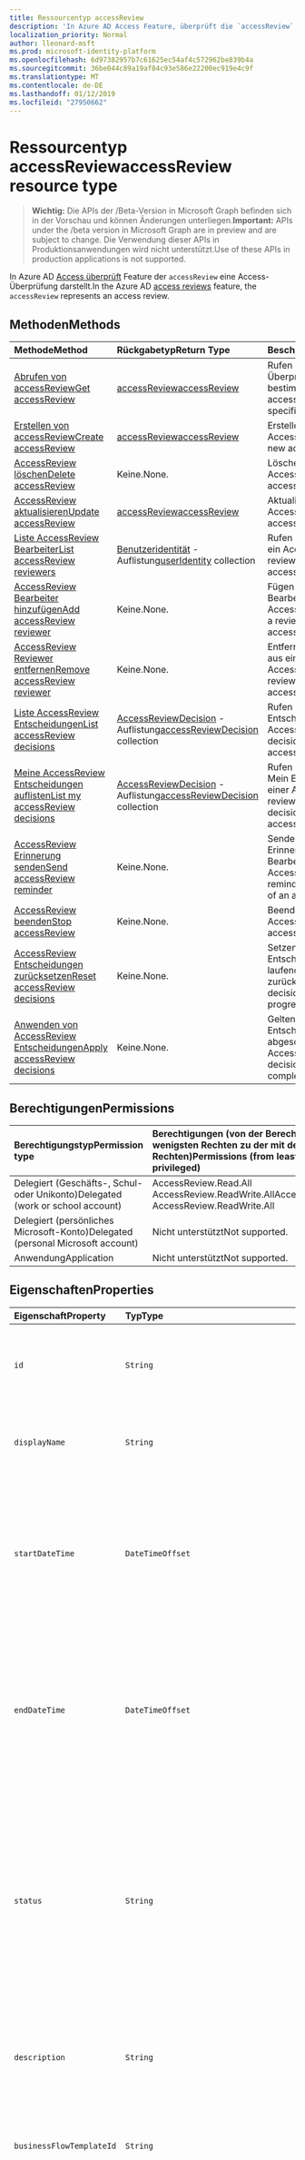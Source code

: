 ```yaml
---
title: Ressourcentyp accessReview
description: 'In Azure AD Access Feature, überprüft die `accessReview` eine Überprüfung Access darstellt.  '
localization_priority: Normal
author: lleonard-msft
ms.prod: microsoft-identity-platform
ms.openlocfilehash: 6d97382957b7c61625ec54af4c572962be839b4a
ms.sourcegitcommit: 36be044c89a19af84c93e586e22200ec919e4c9f
ms.translationtype: MT
ms.contentlocale: de-DE
ms.lasthandoff: 01/12/2019
ms.locfileid: "27950662"
---
```

# <a name="accessreview-resource-type"></a><span data-ttu-id="99aa6-103">Ressourcentyp accessReview</span><span class="sxs-lookup"><span data-stu-id="99aa6-103">accessReview resource type</span></span>

> <span data-ttu-id="99aa6-104">**Wichtig:** Die APIs der /Beta-Version in Microsoft Graph befinden sich in der Vorschau und können Änderungen unterliegen.</span><span class="sxs-lookup"><span data-stu-id="99aa6-104">**Important:** APIs under the /beta version in Microsoft Graph are in preview and are subject to change.</span></span> <span data-ttu-id="99aa6-105">Die Verwendung dieser APIs in Produktionsanwendungen wird nicht unterstützt.</span><span class="sxs-lookup"><span data-stu-id="99aa6-105">Use of these APIs in production applications is not supported.</span></span>

<span data-ttu-id="99aa6-106">In Azure AD [Access überprüft](accessreviews-root.md) Feature der `accessReview` eine Access-Überprüfung darstellt.</span><span class="sxs-lookup"><span data-stu-id="99aa6-106">In the Azure AD [access reviews](accessreviews-root.md) feature, the `accessReview` represents an access review.</span></span>  


## <a name="methods"></a><span data-ttu-id="99aa6-107">Methoden</span><span class="sxs-lookup"><span data-stu-id="99aa6-107">Methods</span></span>

| <span data-ttu-id="99aa6-108">Methode</span><span class="sxs-lookup"><span data-stu-id="99aa6-108">Method</span></span>           | <span data-ttu-id="99aa6-109">Rückgabetyp</span><span class="sxs-lookup"><span data-stu-id="99aa6-109">Return Type</span></span>    |<span data-ttu-id="99aa6-110">Beschreibung</span><span class="sxs-lookup"><span data-stu-id="99aa6-110">Description</span></span>|
|:---------------|:--------|:----------|
|[<span data-ttu-id="99aa6-111">Abrufen von accessReview</span><span class="sxs-lookup"><span data-stu-id="99aa6-111">Get accessReview</span></span>](../api/accessreview-get.md) |   [<span data-ttu-id="99aa6-112">accessReview</span><span class="sxs-lookup"><span data-stu-id="99aa6-112">accessReview</span></span>](accessreview.md) |   <span data-ttu-id="99aa6-113">Rufen Sie eine Access-Überprüfung mit einer bestimmten Id ab.</span><span class="sxs-lookup"><span data-stu-id="99aa6-113">Get an access review with a specific id.</span></span> |
|[<span data-ttu-id="99aa6-114">Erstellen von accessReview</span><span class="sxs-lookup"><span data-stu-id="99aa6-114">Create accessReview</span></span>](../api/accessreview-create.md) | [<span data-ttu-id="99aa6-115">accessReview</span><span class="sxs-lookup"><span data-stu-id="99aa6-115">accessReview</span></span>](accessreview.md) |   <span data-ttu-id="99aa6-116">Erstellen Sie eine neue AccessReview.</span><span class="sxs-lookup"><span data-stu-id="99aa6-116">Create a new accessReview.</span></span> |
|[<span data-ttu-id="99aa6-117">AccessReview löschen</span><span class="sxs-lookup"><span data-stu-id="99aa6-117">Delete accessReview</span></span>](../api/accessreview-delete.md) | <span data-ttu-id="99aa6-118">Keine.</span><span class="sxs-lookup"><span data-stu-id="99aa6-118">None.</span></span>   | <span data-ttu-id="99aa6-119">Löschen einer AccessReview.</span><span class="sxs-lookup"><span data-stu-id="99aa6-119">Delete an accessReview.</span></span> |
|[<span data-ttu-id="99aa6-120">AccessReview aktualisieren</span><span class="sxs-lookup"><span data-stu-id="99aa6-120">Update accessReview</span></span>](../api/accessreview-update.md) | [<span data-ttu-id="99aa6-121">accessReview</span><span class="sxs-lookup"><span data-stu-id="99aa6-121">accessReview</span></span>](accessreview.md) | <span data-ttu-id="99aa6-122">Aktualisieren einer AccessReview.</span><span class="sxs-lookup"><span data-stu-id="99aa6-122">Update an accessReview.</span></span> |
|[<span data-ttu-id="99aa6-123">Liste AccessReview Bearbeiter</span><span class="sxs-lookup"><span data-stu-id="99aa6-123">List accessReview reviewers</span></span>](../api/accessreview-listreviewers.md) |      <span data-ttu-id="99aa6-124">[Benutzeridentität](useridentity.md) -Auflistung</span><span class="sxs-lookup"><span data-stu-id="99aa6-124">[userIdentity](useridentity.md) collection</span></span>| <span data-ttu-id="99aa6-125">Rufen Sie die Bearbeiter ein AccessReview.</span><span class="sxs-lookup"><span data-stu-id="99aa6-125">Get the reviewers of an accessReview.</span></span> |
|[<span data-ttu-id="99aa6-126">AccessReview Bearbeiter hinzufügen</span><span class="sxs-lookup"><span data-stu-id="99aa6-126">Add accessReview reviewer</span></span>](../api/accessreview-addreviewer.md) |      <span data-ttu-id="99aa6-127">Keine.</span><span class="sxs-lookup"><span data-stu-id="99aa6-127">None.</span></span>   |   <span data-ttu-id="99aa6-128">Fügen Sie einem Bearbeiter ein AccessReview hinzu.</span><span class="sxs-lookup"><span data-stu-id="99aa6-128">Add a reviewer to an accessReview.</span></span> |
|[<span data-ttu-id="99aa6-129">AccessReview Reviewer entfernen</span><span class="sxs-lookup"><span data-stu-id="99aa6-129">Remove accessReview reviewer</span></span>](../api/accessreview-removereviewer.md) | <span data-ttu-id="99aa6-130">Keine.</span><span class="sxs-lookup"><span data-stu-id="99aa6-130">None.</span></span>  |   <span data-ttu-id="99aa6-131">Entfernen Sie einen Prüfer aus einer AccessReview.</span><span class="sxs-lookup"><span data-stu-id="99aa6-131">Remove a reviewer from an accessReview.</span></span> |
|[<span data-ttu-id="99aa6-132">Liste AccessReview Entscheidungen</span><span class="sxs-lookup"><span data-stu-id="99aa6-132">List accessReview decisions</span></span>](../api/accessreview-listdecisions.md) |      <span data-ttu-id="99aa6-133">[AccessReviewDecision](accessreviewdecision.md) -Auflistung</span><span class="sxs-lookup"><span data-stu-id="99aa6-133">[accessReviewDecision](accessreviewdecision.md) collection</span></span>| <span data-ttu-id="99aa6-134">Rufen Sie die Entscheidungen des ein AccessReview.</span><span class="sxs-lookup"><span data-stu-id="99aa6-134">Get the decisions of an accessReview.</span></span>|
|[<span data-ttu-id="99aa6-135">Meine AccessReview Entscheidungen auflisten</span><span class="sxs-lookup"><span data-stu-id="99aa6-135">List my accessReview decisions</span></span>](../api/accessreview-listmydecisions.md) |     <span data-ttu-id="99aa6-136">[AccessReviewDecision](accessreviewdecision.md) -Auflistung</span><span class="sxs-lookup"><span data-stu-id="99aa6-136">[accessReviewDecision](accessreviewdecision.md) collection</span></span>| <span data-ttu-id="99aa6-137">Rufen Sie als "Leser" Mein Entscheidungen von einer AccessReview.</span><span class="sxs-lookup"><span data-stu-id="99aa6-137">As a reviewer, get my decisions of an accessReview.</span></span>|
|[<span data-ttu-id="99aa6-138">AccessReview Erinnerung senden</span><span class="sxs-lookup"><span data-stu-id="99aa6-138">Send accessReview reminder</span></span>](../api/accessreview-sendreminder.md) |        <span data-ttu-id="99aa6-139">Keine.</span><span class="sxs-lookup"><span data-stu-id="99aa6-139">None.</span></span>   |   <span data-ttu-id="99aa6-140">Senden Sie eine Erinnerung an die Bearbeiter ein AccessReview.</span><span class="sxs-lookup"><span data-stu-id="99aa6-140">Send a reminder to the reviewers of an accessReview.</span></span> |
|[<span data-ttu-id="99aa6-141">AccessReview beenden</span><span class="sxs-lookup"><span data-stu-id="99aa6-141">Stop accessReview</span></span>](../api/accessreview-stop.md) |     <span data-ttu-id="99aa6-142">Keine.</span><span class="sxs-lookup"><span data-stu-id="99aa6-142">None.</span></span>   |   <span data-ttu-id="99aa6-143">Beenden einer AccessReview.</span><span class="sxs-lookup"><span data-stu-id="99aa6-143">Stop an accessReview.</span></span> |
|[<span data-ttu-id="99aa6-144">AccessReview Entscheidungen zurücksetzen</span><span class="sxs-lookup"><span data-stu-id="99aa6-144">Reset accessReview decisions</span></span>](../api/accessreview-reset.md) |     <span data-ttu-id="99aa6-145">Keine.</span><span class="sxs-lookup"><span data-stu-id="99aa6-145">None.</span></span>   |   <span data-ttu-id="99aa6-146">Setzen Sie die Entscheidungen in einer laufenden AccessReview zurück.</span><span class="sxs-lookup"><span data-stu-id="99aa6-146">Reset the decisions in an in-progress accessReview.</span></span>|
|[<span data-ttu-id="99aa6-147">Anwenden von AccessReview Entscheidungen</span><span class="sxs-lookup"><span data-stu-id="99aa6-147">Apply accessReview decisions</span></span>](../api/accessreview-apply.md) |     <span data-ttu-id="99aa6-148">Keine.</span><span class="sxs-lookup"><span data-stu-id="99aa6-148">None.</span></span>   |   <span data-ttu-id="99aa6-149">Gelten Sie die Entscheidungen aus einer abgeschlossenen AccessReview.</span><span class="sxs-lookup"><span data-stu-id="99aa6-149">Apply the decisions from a completed accessReview.</span></span>|

## <a name="permissions"></a><span data-ttu-id="99aa6-150">Berechtigungen</span><span class="sxs-lookup"><span data-stu-id="99aa6-150">Permissions</span></span>

|<span data-ttu-id="99aa6-151">Berechtigungstyp</span><span class="sxs-lookup"><span data-stu-id="99aa6-151">Permission type</span></span>                        | <span data-ttu-id="99aa6-152">Berechtigungen (von der Berechtigung mit den wenigsten Rechten zu der mit den meisten Rechten)</span><span class="sxs-lookup"><span data-stu-id="99aa6-152">Permissions (from least to most privileged)</span></span>              |
|:--------------------------------------|:---------------------------------------------------------|
|<span data-ttu-id="99aa6-153">Delegiert (Geschäfts-, Schul- oder Unikonto)</span><span class="sxs-lookup"><span data-stu-id="99aa6-153">Delegated (work or school account)</span></span>     | <span data-ttu-id="99aa6-154">AccessReview.Read.All AccessReview.ReadWrite.All</span><span class="sxs-lookup"><span data-stu-id="99aa6-154">AccessReview.Read.All, AccessReview.ReadWrite.All</span></span> |
|<span data-ttu-id="99aa6-155">Delegiert (persönliches Microsoft-Konto)</span><span class="sxs-lookup"><span data-stu-id="99aa6-155">Delegated (personal Microsoft account)</span></span> | <span data-ttu-id="99aa6-156">Nicht unterstützt</span><span class="sxs-lookup"><span data-stu-id="99aa6-156">Not supported.</span></span> |
|<span data-ttu-id="99aa6-157">Anwendung</span><span class="sxs-lookup"><span data-stu-id="99aa6-157">Application</span></span>                            | <span data-ttu-id="99aa6-158">Nicht unterstützt</span><span class="sxs-lookup"><span data-stu-id="99aa6-158">Not supported.</span></span> |


## <a name="properties"></a><span data-ttu-id="99aa6-159">Eigenschaften</span><span class="sxs-lookup"><span data-stu-id="99aa6-159">Properties</span></span>
| <span data-ttu-id="99aa6-160">Eigenschaft</span><span class="sxs-lookup"><span data-stu-id="99aa6-160">Property</span></span>     | <span data-ttu-id="99aa6-161">Typ</span><span class="sxs-lookup"><span data-stu-id="99aa6-161">Type</span></span>   |<span data-ttu-id="99aa6-162">Beschreibung</span><span class="sxs-lookup"><span data-stu-id="99aa6-162">Description</span></span>|
|:---------------|:--------|:----------|
| `id`                      |`String`                                                        | <span data-ttu-id="99aa6-163">Das Feature zugewiesen Eindeutiger Bezeichner der einer Access-Überprüfung.</span><span class="sxs-lookup"><span data-stu-id="99aa6-163">The feature-assigned unique identifier of an access review.</span></span> |
| `displayName`             |`String`                                                        | <span data-ttu-id="99aa6-164">Der Name des Access überprüfen.</span><span class="sxs-lookup"><span data-stu-id="99aa6-164">The access review name.</span></span> <span data-ttu-id="99aa6-165">Erforderliche auf erstellen.</span><span class="sxs-lookup"><span data-stu-id="99aa6-165">Required on create.</span></span> |
| `startDateTime`           |`DateTimeOffset`                                                | <span data-ttu-id="99aa6-166">Den DateTime-Wert, wenn die Überprüfung geplant ist, gestartet werden.</span><span class="sxs-lookup"><span data-stu-id="99aa6-166">The DateTime when the review is scheduled to be start.</span></span>  <span data-ttu-id="99aa6-167">Dabei kann es sich um ein Datum in der Zukunft handeln.</span><span class="sxs-lookup"><span data-stu-id="99aa6-167">This could be a date in the future.</span></span>  <span data-ttu-id="99aa6-168">Erforderliche auf erstellen.</span><span class="sxs-lookup"><span data-stu-id="99aa6-168">Required on create.</span></span> |
| `endDateTime`             |`DateTimeOffset`                                                | <span data-ttu-id="99aa6-169">Den DateTime-Wert, wenn die Überprüfung geplant ist, um zu beenden.</span><span class="sxs-lookup"><span data-stu-id="99aa6-169">The DateTime when the review is scheduled to end.</span></span> <span data-ttu-id="99aa6-170">Dies muss mindestens einen Tag später als das Startdatum sein.</span><span class="sxs-lookup"><span data-stu-id="99aa6-170">This must be at least one day later than the start date.</span></span>  <span data-ttu-id="99aa6-171">Erforderliche auf erstellen.</span><span class="sxs-lookup"><span data-stu-id="99aa6-171">Required on create.</span></span> |
| `status`                  |`String`                                                        | <span data-ttu-id="99aa6-172">Dieses schreibgeschützte Feld gibt den aktuellen Status einer AccessReview an.</span><span class="sxs-lookup"><span data-stu-id="99aa6-172">This read-only field specifies the current status of an accessReview.</span></span> <span data-ttu-id="99aa6-173">Die normale Statusarten `Initializing`, `NotStarted`, `Starting`,`InProgress`, `Completing`, `Completed`, `AutoReviewing`, und `AutoReviewed`.</span><span class="sxs-lookup"><span data-stu-id="99aa6-173">The typical states include `Initializing`, `NotStarted`, `Starting`,`InProgress`, `Completing`, `Completed`, `AutoReviewing`, and `AutoReviewed`.</span></span> |
| `description`             |`String`                                                        | <span data-ttu-id="99aa6-174">Die Beschreibung, die vom Ersteller überprüfen Access so, dass der Bearbeiter bereitgestellt.</span><span class="sxs-lookup"><span data-stu-id="99aa6-174">The description provided by the access review creator, to show to the reviewers.</span></span> |
| `businessFlowTemplateId`  |`String`                                                        | <span data-ttu-id="99aa6-175">Der Bezeichner der Business-Fluss-Vorlage.</span><span class="sxs-lookup"><span data-stu-id="99aa6-175">The business flow template identifier.</span></span> <span data-ttu-id="99aa6-176">Erforderliche auf erstellen.</span><span class="sxs-lookup"><span data-stu-id="99aa6-176">Required on create.</span></span> |
| `reviewerType`            |`String`                                                        | <span data-ttu-id="99aa6-177">Die Beziehungstyp des Reviewer auf das Zielobjekt, eine der `self`, `delegate` oder `entityOwners`.</span><span class="sxs-lookup"><span data-stu-id="99aa6-177">The relationship type of reviewer to the target object, one of `self`, `delegate` or `entityOwners`.</span></span> <span data-ttu-id="99aa6-178">Erforderliche auf erstellen.</span><span class="sxs-lookup"><span data-stu-id="99aa6-178">Required on create.</span></span> | 
| `createdBy`               |[<span data-ttu-id="99aa6-179">Benutzeridentität</span><span class="sxs-lookup"><span data-stu-id="99aa6-179">userIdentity</span></span>](useridentity.md)                                 | <span data-ttu-id="99aa6-180">Der Benutzer, die diese Überprüfung erstellt hat.</span><span class="sxs-lookup"><span data-stu-id="99aa6-180">The user who created this review.</span></span> |
| `reviewedEntity`          |`microsoft.graph.identity`                                      | <span data-ttu-id="99aa6-181">Das Objekt für das prüft der Zugriff ist von der zugewiesenen Zugriffsrechte, wie die Mitgliedschaften von Benutzern zu einer Gruppe oder Zuweisung von Benutzern zu einer Anwendung.</span><span class="sxs-lookup"><span data-stu-id="99aa6-181">The object for which the access reviews is of the access rights assignments, such as the memberships of users to a group or assignments of users to an application.</span></span> <span data-ttu-id="99aa6-182">Erforderliche auf erstellen.</span><span class="sxs-lookup"><span data-stu-id="99aa6-182">Required on create.</span></span> | 
| `settings`                |`microsoft.graph.accessReviewSettings`             | <span data-ttu-id="99aa6-183">Die Einstellungen für ein AccessReview finden Sie unter Typdefinition unten.</span><span class="sxs-lookup"><span data-stu-id="99aa6-183">The settings of an accessReview, see type definition below.</span></span> |



## <a name="relationships"></a><span data-ttu-id="99aa6-184">Beziehungen</span><span class="sxs-lookup"><span data-stu-id="99aa6-184">Relationships</span></span>




| <span data-ttu-id="99aa6-185">Beziehung</span><span class="sxs-lookup"><span data-stu-id="99aa6-185">Relationship</span></span> | <span data-ttu-id="99aa6-186">Typ</span><span class="sxs-lookup"><span data-stu-id="99aa6-186">Type</span></span>   |<span data-ttu-id="99aa6-187">Beschreibung</span><span class="sxs-lookup"><span data-stu-id="99aa6-187">Description</span></span>|
|:---------------|:--------|:----------|
| `reviewers`               |<span data-ttu-id="99aa6-188">[Benutzeridentität](useridentity.md) -Auflistung</span><span class="sxs-lookup"><span data-stu-id="99aa6-188">[userIdentity](useridentity.md) collection</span></span>                     | <span data-ttu-id="99aa6-189">Die Auflistung der Bearbeiter für eine Access-Überprüfung, Access überprüfen ReviewerType ist vom Typ `delegate`.</span><span class="sxs-lookup"><span data-stu-id="99aa6-189">The collection of reviewers for an access review, if access review reviewerType is of type `delegate`.</span></span> |
| `decisions`               |<span data-ttu-id="99aa6-190">[AccessReviewDecision](accessreviewdecision.md) -Auflistung</span><span class="sxs-lookup"><span data-stu-id="99aa6-190">[accessReviewDecision](accessreviewdecision.md) collection</span></span> | <span data-ttu-id="99aa6-191">Die Auflistung von Entscheidungen für diese Überprüfung Zugriff.</span><span class="sxs-lookup"><span data-stu-id="99aa6-191">The collection of decisions for this access review.</span></span> |
| `myDecisions`             |<span data-ttu-id="99aa6-192">[AccessReviewDecision](accessreviewdecision.md) -Auflistung</span><span class="sxs-lookup"><span data-stu-id="99aa6-192">[accessReviewDecision](accessreviewdecision.md) collection</span></span> | <span data-ttu-id="99aa6-193">Die Auflistung von Entscheidungen für den Anrufer, wenn der Aufrufer Bearbeiter ist.</span><span class="sxs-lookup"><span data-stu-id="99aa6-193">The collection of decisions for the caller, if the caller is a reviewer.</span></span> |
| `instances`               |<span data-ttu-id="99aa6-194">[AccessReview](accessreview.md) -Auflistung</span><span class="sxs-lookup"><span data-stu-id="99aa6-194">[accessReview](accessreview.md) collection</span></span>         | <span data-ttu-id="99aa6-195">Die Auflistung von Bewertungen für Access-Instanzen Vergangenheit, Gegenwart und Zukunft, wenn dieses Objekt eine periodische Access Überprüfung ist.</span><span class="sxs-lookup"><span data-stu-id="99aa6-195">The collection of access reviews instances past, present and future, if this object is a recurring access review.</span></span> |

<span data-ttu-id="99aa6-196">Ob die Beziehungen auf ein Objekt vorhanden sind, hängt davon ab, gibt an, ob das Objekt eine Überprüfung einmaligen Zugriff auf einer Reihe von sich wiederholenden Access Wiederholung oder eine Instanz einer wiederkehrenden Access Überprüfung ist.</span><span class="sxs-lookup"><span data-stu-id="99aa6-196">Whether there are relationships present on an object, depend upon whether the object is a one-time access review, the series of a recurring access review, or an instance of a recurring access review.</span></span>

| <span data-ttu-id="99aa6-197">Szenario</span><span class="sxs-lookup"><span data-stu-id="99aa6-197">Scenario</span></span> | <span data-ttu-id="99aa6-198">Hat Bearbeiter?</span><span class="sxs-lookup"><span data-stu-id="99aa6-198">Has reviewers?</span></span> | <span data-ttu-id="99aa6-199">Hat Entscheidungen und MyDecisions?</span><span class="sxs-lookup"><span data-stu-id="99aa6-199">Has decisions and myDecisions?</span></span> | <span data-ttu-id="99aa6-200">Hat Instanzen?</span><span class="sxs-lookup"><span data-stu-id="99aa6-200">Has instances?</span></span> |
|:---------|:---------------|:---------------|:---------------|
|<span data-ttu-id="99aa6-201">Einmalige Access überprüfen</span><span class="sxs-lookup"><span data-stu-id="99aa6-201">One-time access review</span></span>|<span data-ttu-id="99aa6-202">Ja</span><span class="sxs-lookup"><span data-stu-id="99aa6-202">Yes</span></span> | <span data-ttu-id="99aa6-203">Ja, gestartet</span><span class="sxs-lookup"><span data-stu-id="99aa6-203">Yes, once started</span></span> | <span data-ttu-id="99aa6-204">Nein</span><span class="sxs-lookup"><span data-stu-id="99aa6-204">No</span></span> |
| <span data-ttu-id="99aa6-205">Überprüfen von sich wiederholenden Zugriff</span><span class="sxs-lookup"><span data-stu-id="99aa6-205">Recurring access review</span></span> | <span data-ttu-id="99aa6-206">Ja</span><span class="sxs-lookup"><span data-stu-id="99aa6-206">Yes</span></span> | <span data-ttu-id="99aa6-207">Nein</span><span class="sxs-lookup"><span data-stu-id="99aa6-207">No</span></span> | <span data-ttu-id="99aa6-208">Ja</span><span class="sxs-lookup"><span data-stu-id="99aa6-208">Yes</span></span> |
| <span data-ttu-id="99aa6-209">Instanz von sich wiederholenden Access Wiederholung</span><span class="sxs-lookup"><span data-stu-id="99aa6-209">Instance of a recurring access review</span></span> | <span data-ttu-id="99aa6-210">Ja</span><span class="sxs-lookup"><span data-stu-id="99aa6-210">Yes</span></span> | <span data-ttu-id="99aa6-211">Ja, gestartet</span><span class="sxs-lookup"><span data-stu-id="99aa6-211">Yes, once started</span></span> | <span data-ttu-id="99aa6-212">Nein</span><span class="sxs-lookup"><span data-stu-id="99aa6-212">No</span></span> |

## <a name="json-representation"></a><span data-ttu-id="99aa6-213">JSON-Darstellung</span><span class="sxs-lookup"><span data-stu-id="99aa6-213">JSON representation</span></span>

<span data-ttu-id="99aa6-214">Es folgt eine JSON-Darstellung der Ressource.</span><span class="sxs-lookup"><span data-stu-id="99aa6-214">Here is a JSON representation of the resource.</span></span>

<!-- {
  "blockType": "resource",
  "optionalProperties": [

  ],
  "@odata.type": "microsoft.graph.accessReview"
}-->

```json
{
 "id": "string (identifier)",
 "displayName": "string",
 "startDateTime": "string (timestamp)",
 "endDateTime": "string (timestamp)",
 "status": "string",
 "description": "string",
 "businessFlowTemplateId": "string (identifier)",
 "reviewerType": "string",
 "createdBy": "microsoft.graph.userIdentity",
 "reviewedEntity": "microsoft.graph.identity",
 "settings": "microsoft.graph.accessReviewSettings",
 "reviewers": "Collection(microsoft.graph.userIdentity)"
}

```

## <a name="the-accessreviewsettings-type"></a><span data-ttu-id="99aa6-215">Geben Sie die accessReviewSettings</span><span class="sxs-lookup"><span data-stu-id="99aa6-215">The accessReviewSettings type</span></span>

<span data-ttu-id="99aa6-216">Die `accessReviewSettings` bietet zusätzliche Einstellungen beim Erstellen einer Access-Überprüfung, um das Feature Verhalten zu steuern, wenn eine Access-Überprüfung starten.</span><span class="sxs-lookup"><span data-stu-id="99aa6-216">The `accessReviewSettings` provides additional settings when creating an access review, to control the feature behavior when starting an access review.</span></span>  <span data-ttu-id="99aa6-217">Dieser Typ hat die folgenden Eigenschaften:</span><span class="sxs-lookup"><span data-stu-id="99aa6-217">This type has the following properties:</span></span> 

| <span data-ttu-id="99aa6-218">Eigenschaft</span><span class="sxs-lookup"><span data-stu-id="99aa6-218">Property</span></span>                     | <span data-ttu-id="99aa6-219">Typ</span><span class="sxs-lookup"><span data-stu-id="99aa6-219">Type</span></span>                      | <span data-ttu-id="99aa6-220">Beschreibung</span><span class="sxs-lookup"><span data-stu-id="99aa6-220">Description</span></span> |
| :--------------------------- | :------------------------ | :---------- |
| `mailNotificationsEnabled`|`Boolean`                | <span data-ttu-id="99aa6-221">Flag, das angibt, ob das Senden von e-Mails an Prüfer und den Ersteller überprüfen aktiviert ist.</span><span class="sxs-lookup"><span data-stu-id="99aa6-221">Flag to indicate whether sending mails to reviewers and the review creator is enabled.</span></span>                |
| `remindersEnabled`|`Boolean`       | <span data-ttu-id="99aa6-222">Flag, das angibt, ob die sendende Reminder-e-Mails an Bearbeiter aktiviert sind.</span><span class="sxs-lookup"><span data-stu-id="99aa6-222">Flag to indicate whether sending reminder emails to reviewers are enabled.</span></span>       |
| `justificationRequiredOnApproval`|`Boolean` | <span data-ttu-id="99aa6-223">Flag, das angibt, ob Bearbeiter eine Begründung bereitstellen, beim Überprüfen von Access erforderlich sind.</span><span class="sxs-lookup"><span data-stu-id="99aa6-223">Flag to indicate whether reviewers are required to provide a justification when reviewing access.</span></span>|
| `activityDurationInDays`|`Int64` | <span data-ttu-id="99aa6-224">Die Anzahl der Tage, die die Benutzeraktivitäten für Bearbeiter angezeigt.</span><span class="sxs-lookup"><span data-stu-id="99aa6-224">The number of days of user activities to show to reviewers.</span></span> |
| `autoReviewEnabled`|`Boolean` | <span data-ttu-id="99aa6-225">Kennzeichnung, die angibt, ob das Feature für eine Entscheidung festgelegt werden soll, wenn der Prüfer eine für die Verwendung mit Auto-apply, nicht angegeben haben, ist aktiviert.</span><span class="sxs-lookup"><span data-stu-id="99aa6-225">Flag to indicate whether the feature should set a decision if the reviewer did not supply one, for use with auto-apply, is enabled.</span></span> |
| `autoReviewSettings`|`microsoft.graph.autoReviewSettings` | <span data-ttu-id="99aa6-226">Detaillierte Einstellungen für das Feature für die Überprüfung Entscheidung, für die Verwendung mit Auto-apply, die weiter unten beschriebenen festzulegen, wie sollten.</span><span class="sxs-lookup"><span data-stu-id="99aa6-226">Detailed settings for how the feature should set the review decision, for use with auto-apply, described below.</span></span> |
| `recurrenceSettings`|`microsoft.graph.accessReviewRecurrenceSettings` | <span data-ttu-id="99aa6-227">Detaillierte Einstellungen für die Serie, die weiter unten beschriebenen.</span><span class="sxs-lookup"><span data-stu-id="99aa6-227">Detailed settings for recurrence, described below.</span></span> |
| `autoApplyReviewResultsEnabled`|`Boolean` | <span data-ttu-id="99aa6-228">Kennzeichnung, die angibt, ob gelten Auto-Funktion, so ändern Sie die Zielressource-Objekt zugreifen, automatisch aktiviert ist.</span><span class="sxs-lookup"><span data-stu-id="99aa6-228">Flag to indicate whether auto-apply capability, to automatically change the target object access resource, is enabled.</span></span>  <span data-ttu-id="99aa6-229">Nicht aktiviert ist, muss ein Benutzer anwenden anschließend die Änderung der Überprüfung Access nach Abschluss die Überprüfung Access.</span><span class="sxs-lookup"><span data-stu-id="99aa6-229">If not enabled, a user must subsequently apply the change of the access review after the access review is completed.</span></span> |
| `accessRecommendationsEnabled`|`Boolean` | <span data-ttu-id="99aa6-230">Flag, das angibt, ob Recommendations an Bearbeiter anzeigen aktiviert ist.</span><span class="sxs-lookup"><span data-stu-id="99aa6-230">Flag to indicate whether showing recommendations to reviewers is enabled.</span></span> |



## <a name="the-autoreviewsettings-type"></a><span data-ttu-id="99aa6-231">Geben Sie die autoReviewSettings</span><span class="sxs-lookup"><span data-stu-id="99aa6-231">The autoReviewSettings type</span></span>

<span data-ttu-id="99aa6-232">Die `autoReviewSettings` überprüfen Sie die Einstellungen der Access eingebettet ist, und gibt das Verhalten für das Feature, wenn eine Access-Überprüfung abgeschlossen hat.</span><span class="sxs-lookup"><span data-stu-id="99aa6-232">The `autoReviewSettings` is embedded within the access review settings, and specifies the behavior for the feature when an access review completes.</span></span>  <span data-ttu-id="99aa6-233">Der Typ verfügt über eine Eigenschaft, `notReviewedResult`.</span><span class="sxs-lookup"><span data-stu-id="99aa6-233">The type has one property, `notReviewedResult`.</span></span>

| <span data-ttu-id="99aa6-234">Eigenschaft</span><span class="sxs-lookup"><span data-stu-id="99aa6-234">Property</span></span>                     | <span data-ttu-id="99aa6-235">Typ</span><span class="sxs-lookup"><span data-stu-id="99aa6-235">Type</span></span>     | <span data-ttu-id="99aa6-236">Beschreibung</span><span class="sxs-lookup"><span data-stu-id="99aa6-236">Description</span></span>                          |
| :--------------------------- | :------  | :----------                          |
| `notReviewedResult`          |`String`  | <span data-ttu-id="99aa6-237">Muss `Approve`, `Deny` oder `Recommendation` sein.</span><span class="sxs-lookup"><span data-stu-id="99aa6-237">Must be one of `Approve`, `Deny`, or `Recommendation`.</span></span> |


## <a name="the-accessreviewrecurrencesettings-type"></a><span data-ttu-id="99aa6-238">Geben Sie die accessReviewRecurrenceSettings</span><span class="sxs-lookup"><span data-stu-id="99aa6-238">The accessReviewRecurrenceSettings type</span></span>

<span data-ttu-id="99aa6-239">Die `accessReviewRecurrenceSettings` überprüfen Sie die Einstellungen der Access eingebettet ist, und gibt an, dass die Überprüfung Access in regelmäßigen Abständen auftritt.</span><span class="sxs-lookup"><span data-stu-id="99aa6-239">The `accessReviewRecurrenceSettings` is embedded within the access review settings, and specifies that the access review recurs at regular intervals.</span></span>  <span data-ttu-id="99aa6-240">Dieser Typ hat die folgenden Eigenschaften:</span><span class="sxs-lookup"><span data-stu-id="99aa6-240">This type has the following properties:</span></span>

| <span data-ttu-id="99aa6-241">Eigenschaft</span><span class="sxs-lookup"><span data-stu-id="99aa6-241">Property</span></span>                     | <span data-ttu-id="99aa6-242">Typ</span><span class="sxs-lookup"><span data-stu-id="99aa6-242">Type</span></span>                                                                                                          | <span data-ttu-id="99aa6-243">Beschreibung</span><span class="sxs-lookup"><span data-stu-id="99aa6-243">Description</span></span> |
| :--------------------------- | :------------------------------------------------------------------------------------------------------------ | :---------- |
| `recurrenceType`|`String`    | <span data-ttu-id="99aa6-244">Das Serienintervall, die eine sein muss der `onetime`, `weekly`, `monthly`, `quarterly` oder `annual`.</span><span class="sxs-lookup"><span data-stu-id="99aa6-244">The recurrence interval, which must be one of `onetime`, `weekly`, `monthly`, `quarterly` or `annual`.</span></span>                                                                   |
| `recurrenceEndType`|`String` | <span data-ttu-id="99aa6-245">Wie werden die Serie beendet.</span><span class="sxs-lookup"><span data-stu-id="99aa6-245">How the recurrence will end.</span></span> <span data-ttu-id="99aa6-246">Es kann eine der `Never`, dass es keine explizite Ende der Serie ist `Endby`, die das Serienmuster zu einem bestimmten Zeitpunkt endet und `occurrences`, dass die Datenreihe endet, wenn bestimmte Anzahl von Instanzen der Überprüfung abgeschlossen haben.</span><span class="sxs-lookup"><span data-stu-id="99aa6-246">It can be one of `Never`,that there is no explicit end of the recurrence series, `Endby`, that the recurrence ends at a certain date, and `occurrences`, that the series ends after certain number of instances of the review have completed.</span></span> |
| `durationInDays`|`Int32`     | <span data-ttu-id="99aa6-247">Die Dauer in Tagen für die Serie.</span><span class="sxs-lookup"><span data-stu-id="99aa6-247">The duration in days for recurrence.</span></span>                                                                              |
| `recurrenceCount`|`Int32`    | <span data-ttu-id="99aa6-248">Die Anzahl der Wiederholungen, wenn der Wert der `recurrenceEndType` ist `occurrences`.</span><span class="sxs-lookup"><span data-stu-id="99aa6-248">The count of recurrences, if the value of `recurrenceEndType` is `occurrences`.</span></span>                                                        |



<!-- {
  "type": "#page.annotation",
  "description": "accessReview resource",
  "keywords": "",
  "section": "documentation",
  "tocPath": ""
}-->
